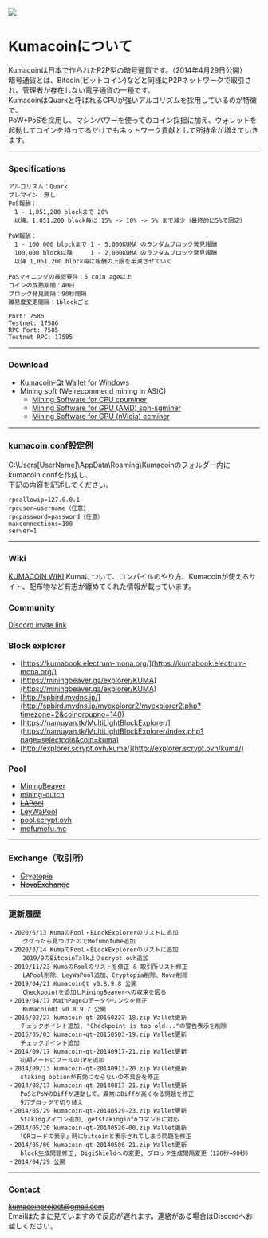 ![](https://raw.githubusercontent.com/kumacoinproject/kumacoin/master/src/qt/res/images/splash.png)
# Kumacoinについて
Kumacoinは日本で作られたP2P型の暗号通貨です。（2014年4月29日公開）<br>
暗号通貨とは、Bitcoin(ビットコイン)などと同様にP2Pネットワークで取引され、管理者が存在しない電子通貨の一種です。<br>
KumacoinはQuarkと呼ばれるCPUが強いアルゴリズムを採用しているのが特徴で、<br>
PoW+PoSを採用し、マシンパワーを使ってのコイン採掘に加え、ウォレットを起動してコインを持ってるだけでもネットワーク貢献として所持金が増えていきます。

***

### Specifications
```
アルゴリスム：Quark
プレマイン：無し 
PoS報酬： 
　1 - 1,051,200 blockまで 20%
　以降、1,051,200 block毎に 15% -> 10% -> 5% まで減少（最終的に5%で固定）　

PoW報酬： 
　1 - 100,000 blockまで 1 - 5,000KUMA のランダムブロック発見報酬 
　100,000 block以降     1 - 2,000KUMA のランダムブロック発見報酬 
　以降 1,051,200 block毎に報酬の上限を半減させていく 

PoSマイニングの最低要件：5 coin age以上 
コインの成熟期間：40日 
ブロック発見間隔：90秒間隔 
難易度変更間隔：1blockごと

Port: 7586
Testnet: 17586 
RPC Port: 7585
Testnet RPC: 17585
```

***

### Download
* [Kumacoin-Qt Wallet for Windows](https://github.com/kumacoinproject/kumacoin/releases)
* Mining soft (We recommend mining in ASIC)
    * [Mining Software for CPU cpuminer](http://sourceforge.net/projects/philosopherstone/files/QRK/)
    * [Mining Software for GPU (AMD) sph-sgminer](https://bitcointalk.org/index.php?topic=475795.0)
    * [Mining Software for GPU (nVidia) ccminer](https://github.com/cbuchner1/ccminer/releases)

***

### kumacoin.conf設定例
C:\Users\[UserName]\AppData\Roaming\Kumacoinのフォルダー内にkumacoin.confを作成し、<br>
下記の内容を記述してください。
```
rpcallowip=127.0.0.1
rpcuser=username（任意）
rpcpassword=password（任意）
maxconnections=100
server=1
```

***

### Wiki
[KUMACOIN WIKI](http://h2a.sakura.ne.jp/kumawiki/index.php)
Kumaについて、コンパイルのやり方、Kumacoinが使えるサイト、配布物など有志が纏めてくれた情報が載っています。

### Community
[Discord invite link](https://discord.gg/KpJ4Y2u)

### Block explorer
* [https://kumabook.electrum-mona.org/](https://kumabook.electrum-mona.org/)
* [https://miningbeaver.ga/explorer/KUMA](https://miningbeaver.ga/explorer/KUMA)
* [http://spbird.mydns.jp/](http://spbird.mydns.jp/myexplorer2/myexplorer2.php?timezone=2&coingroupno=140)
* [https://namuyan.tk/MultiLightBlockExplorer/](https://namuyan.tk/MultiLightBlockExplorer/index.php?page=selectcoin&coin=kuma)
* [http://explorer.scrypt.ovh/kuma/](http://explorer.scrypt.ovh/kuma/)

### Pool
* [MiningBeaver](https://miningbeaver.ga/)
* [mining-dutch](https://www.mining-dutch.nl/)
* ~~[LAPool](https://lapool.me/)~~
* [LeyWaPool](https://leywapool.com/)
* [pool.scrypt.ovh](https://pool.scrypt.ovh/kumacoin/public/index.php?page=login)
* [mofumofu.me](https://kuma.mofumofu.me/)

***

### Exchange（取引所）
* ~~[Cryptopia](https://www.cryptopia.co.nz/Exchange/?market=KUMA_BTC)~~
* ~~[NovaExchange](https://novaexchange.com/market/BTC_KUMA/)~~

***

### 更新履歴
```
・2020/6/13 KumaのPool・BLockExplorerのリストに追加
    ググったら見つけたのでMofumofume追加
・2020/3/14 KumaのPool・BLockExplorerのリストに追加
    2019/9のBitcoinTalkよりscrypt.ovh追加
・2019/11/23 KumaのPoolのリストを修正 & 取引所リスト修正
    LAPool削除、LeyWaPool追加、Cryptopia削除、Nova削除
・2019/04/21 KumacoinQt v0.8.9.8 公開
    Checkpointを追加しMiningBeaverへの収束を図る
・2019/04/17 MainPageのデータやリンクを修正
    KumacoinQt v0.8.9.7 公開
・2016/02/27 kumacoin-qt-20160227-18.zip Wallet更新
　　チェックポイント追加, "Checkpoint is too old..."の警告表示を削除
・2015/05/03 kumacoin-qt-20150503-19.zip Wallet更新
　　チェックポイント追加
・2014/09/17 kumacoin-qt-20140917-21.zip Wallet更新
　　初期ノードにプールのIPを追加
・2014/09/13 kumacoin-qt-20140913-20.zip Wallet更新
　　staking optionが有効にならないの不具合を修正
・2014/08/17 kumacoin-qt-20140817-21.zip Wallet更新
　　PoSとPoWのDiffが連動して、異常にDiffが高くなる問題を修正
　　9万ブロックで切り替え
・2014/05/29 kumacoin-qt-20140529-23.zip Wallet更新
　　Stakingアイコン追加, getstakinginfoコマンドに対応
・2014/05/20 kumacoin-qt-20140520-00.zip Wallet更新
　　「QRコードの表示」時にbitcoinと表示されてしまう問題を修正
・2014/05/06 kumacoin-qt-20140506-21.zip Wallet更新
　　block生成問題修正, DigiShieldへの変更, ブロック生成間隔変更（128秒→90秒）
・2014/04/29 公開
```

***

### Contact
~~kumacoinproject@gmail.com~~<br>
Emailはたまに見ていますので反応が遅れます。連絡がある場合はDiscordへお越しください。
